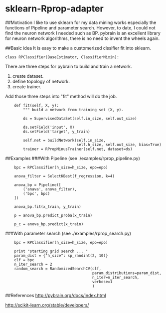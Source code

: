 # sklearn-Rprop-adapter

##Motivation
I like to use sklearn for my data mining works especially the functions of Pipeline and parameter search. However, to date, I could not find the neuron network I needed such as BP. pybrain is an excellent library for neuron network algorithms, there is no need to invent the wheels again. 

##Basic idea
It is easy to make a customerized clssifier fit into sklearn. 
```
class RPClassifier(BaseEstimator, ClassifierMixin):
```
There are three steps for pybrain to build and train a network.


1. create dataset.
2. define topology of network.
3. create trainer.

Add those three steps into "fit" method will do the job.
```
    def fit(self, X, y):
        """ build a network from training set (X, y).
```

```
        ds = SupervisedDataSet(self.in_size, self.out_size)

        ds.setField('input', X)
        ds.setField('target', y_train)

        self.net = buildNetwork(self.in_size,
                                self.h_size, self.out_size, bias=True)
        trainer = RPropMinusTrainer(self.net, dataset=ds)
```
##Examples
###With Pipeline (see ./examples/rprop_pipeline.py)
```
    bpc = RPClassifier(h_size=h_size, epo=epo)

    anova_filter = SelectKBest(f_regression, k=4)

    anova_bp = Pipeline([
        ('anava', anova_filter),
        ('bpc', bpc)
    ])

    anova_bp.fit(x_train, y_train)

    p = anova_bp.predict_proba(x_train)

    p_c = anova_bp.predict(x_train)
```
###With parameter search (see ./examples/rprop_search.py)
```
    bpc = RPClassifier(h_size=h_size, epo=epo)

    print "starting grid search ... "
    param_dist = {"h_size": sp_randint(2, 10)}
    clf = bpc
    n_iter_search = 2
    random_search = RandomizedSearchCV(clf,
                                       param_distributions=param_dist,
                                       n_iter=n_iter_search,
                                       verbose=1
                                       )
```
##References
http://pybrain.org/docs/index.html

http://scikit-learn.org/stable/developers/
